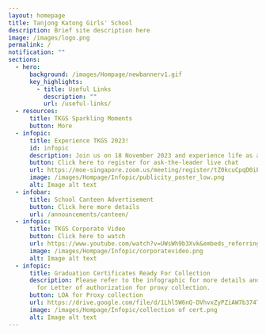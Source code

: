 ```yaml
---
layout: homepage
title: Tanjong Katong Girls' School
description: Brief site description here
image: /images/logo.png
permalink: /
notification: ""
sections:
  - hero:
      background: /images/Hompage/newbannerv1.gif
      key_highlights:
        - title: Useful Links
          description: ""
          url: /useful-links/
  - resources:
      title: TKGS Sparkling Moments
      button: More
  - infopic:
      title: Experience TKGS 2023!
      id: infopic
      description: Join us on 18 November 2023 and experience life as a TKGian!
      button: Click here to register for ask-the-leader live chat
      url: https://moe-singapore.zoom.us/meeting/register/tZ0kcuCpqD0iEtUlFRnzU4e5fp8NpueGZR4Z
      image: /images/Hompage/Infopic/publicity_poster_low.png
      alt: Image alt text
  - infobar:
      title: School Canteen Advertisement
      button: Click here more details
      url: /announcements/canteen/
  - infopic:
      title: TKGS Corporate Video
      button: Click here to watch
      url: https://www.youtube.com/watch?v=UWsWh9b3Xvk&embeds_referring_euri=https%3A%2F%2Fwww.youtube.com%2Fwatch%3Fv%3DUWsWh9b3Xvk%26t%3D14s&feature=emb_imp_woyt
      image: /images/Hompage/Infopic/corporatevideo.png
      alt: Image alt text
  - infopic:
      title: Graduation Certificates Ready For Collection
      description: Please refer to the infographic for more details and the link below
        for Letter of authorization for proxy collection.
      button: LOA for Proxy collection
      url: https://drive.google.com/file/d/1Lhl5W6nQ-DVhvxZyPZiAW7b374T8fr7-/view?usp=sharing
      image: /images/Hompage/Infopic/collection of cert.png
      alt: Image alt text
---
```

